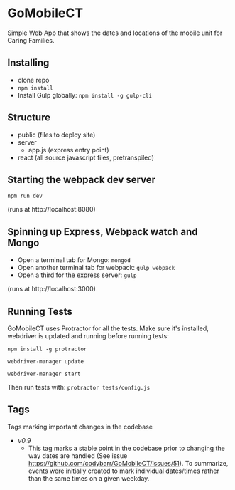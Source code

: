 # GoMobileCT
Simple Web App that shows the dates and locations of the mobile unit for Caring Families.

## Installing

* clone repo
* `npm install`
* Install Gulp globally: `npm install -g gulp-cli`

## Structure

- public (files to deploy site)
- server
  - app.js (express entry point)
- react (all source javascript files, pretranspiled)

## Starting the webpack dev server

`npm run dev`

(runs at http://localhost:8080)

## Spinning up Express, Webpack watch and Mongo

- Open a terminal tab for Mongo: `mongod`
- Open another terminal tab for webpack: `gulp webpack`
- Open a third for the express server: `gulp`

(runs at http://localhost:3000)

## Running Tests

GoMobileCT uses Protractor for all the tests. Make sure it's installed, webdriver is updated and running before running tests:

`npm install -g protractor`

`webdriver-manager update`

`webdriver-manager start`

Then run tests with: `protractor tests/config.js`


## Tags

Tags marking important changes in the codebase

- *v0.9*
  - This tag marks a stable point in the codebase prior to changing the way dates are handled (See issue https://github.com/codybarr/GoMobileCT/issues/51). To summarize, events were initially created to mark individual dates/times rather than the same times on a given weekday.